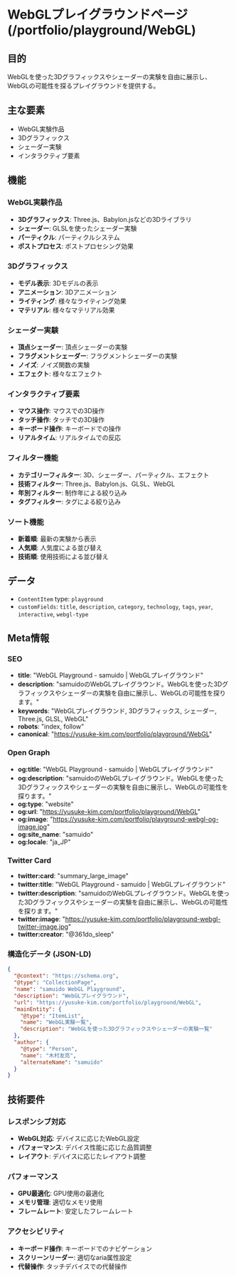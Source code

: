 # WebGLプレイグラウンドページ (/portfolio/playground/WebGL)

## 目的

WebGLを使った3Dグラフィックスやシェーダーの実験を自由に展示し、WebGLの可能性を探るプレイグラウンドを提供する。

## 主な要素

- WebGL実験作品
- 3Dグラフィックス
- シェーダー実験
- インタラクティブ要素

## 機能

### WebGL実験作品

- **3Dグラフィックス**: Three.js、Babylon.jsなどの3Dライブラリ
- **シェーダー**: GLSLを使ったシェーダー実験
- **パーティクル**: パーティクルシステム
- **ポストプロセス**: ポストプロセシング効果

### 3Dグラフィックス

- **モデル表示**: 3Dモデルの表示
- **アニメーション**: 3Dアニメーション
- **ライティング**: 様々なライティング効果
- **マテリアル**: 様々なマテリアル効果

### シェーダー実験

- **頂点シェーダー**: 頂点シェーダーの実験
- **フラグメントシェーダー**: フラグメントシェーダーの実験
- **ノイズ**: ノイズ関数の実験
- **エフェクト**: 様々なエフェクト

### インタラクティブ要素

- **マウス操作**: マウスでの3D操作
- **タッチ操作**: タッチでの3D操作
- **キーボード操作**: キーボードでの操作
- **リアルタイム**: リアルタイムでの反応

### フィルター機能

- **カテゴリーフィルター**: 3D、シェーダー、パーティクル、エフェクト
- **技術フィルター**: Three.js、Babylon.js、GLSL、WebGL
- **年別フィルター**: 制作年による絞り込み
- **タグフィルター**: タグによる絞り込み

### ソート機能

- **新着順**: 最新の実験から表示
- **人気順**: 人気度による並び替え
- **技術順**: 使用技術による並び替え

## データ

- `ContentItem` type: `playground`
- `customFields`: `title`, `description`, `category`, `technology`, `tags`, `year`, `interactive`, `webgl-type`

## Meta情報

### SEO

- **title**: "WebGL Playground - samuido | WebGLプレイグラウンド"
- **description**: "samuidoのWebGLプレイグラウンド。WebGLを使った3Dグラフィックスやシェーダーの実験を自由に展示し、WebGLの可能性を探ります。"
- **keywords**: "WebGLプレイグラウンド, 3Dグラフィックス, シェーダー, Three.js, GLSL, WebGL"
- **robots**: "index, follow"
- **canonical**: "https://yusuke-kim.com/portfolio/playground/WebGL"

### Open Graph

- **og:title**: "WebGL Playground - samuido | WebGLプレイグラウンド"
- **og:description**: "samuidoのWebGLプレイグラウンド。WebGLを使った3Dグラフィックスやシェーダーの実験を自由に展示し、WebGLの可能性を探ります。"
- **og:type**: "website"
- **og:url**: "https://yusuke-kim.com/portfolio/playground/WebGL"
- **og:image**: "https://yusuke-kim.com/portfolio/playground-webgl-og-image.jpg"
- **og:site_name**: "samuido"
- **og:locale**: "ja_JP"

### Twitter Card

- **twitter:card**: "summary_large_image"
- **twitter:title**: "WebGL Playground - samuido | WebGLプレイグラウンド"
- **twitter:description**: "samuidoのWebGLプレイグラウンド。WebGLを使った3Dグラフィックスやシェーダーの実験を自由に展示し、WebGLの可能性を探ります。"
- **twitter:image**: "https://yusuke-kim.com/portfolio/playground-webgl-twitter-image.jpg"
- **twitter:creator**: "@361do_sleep"

### 構造化データ (JSON-LD)

```json
{
  "@context": "https://schema.org",
  "@type": "CollectionPage",
  "name": "samuido WebGL Playground",
  "description": "WebGLプレイグラウンド",
  "url": "https://yusuke-kim.com/portfolio/playground/WebGL",
  "mainEntity": {
    "@type": "ItemList",
    "name": "WebGL実験一覧",
    "description": "WebGLを使った3Dグラフィックスやシェーダーの実験一覧"
  },
  "author": {
    "@type": "Person",
    "name": "木村友亮",
    "alternateName": "samuido"
  }
}
```

## 技術要件

### レスポンシブ対応

- **WebGL対応**: デバイスに応じたWebGL設定
- **パフォーマンス**: デバイス性能に応じた品質調整
- **レイアウト**: デバイスに応じたレイアウト調整

### パフォーマンス

- **GPU最適化**: GPU使用の最適化
- **メモリ管理**: 適切なメモリ使用
- **フレームレート**: 安定したフレームレート

### アクセシビリティ

- **キーボード操作**: キーボードでのナビゲーション
- **スクリーンリーダー**: 適切なaria属性設定
- **代替操作**: タッチデバイスでの代替操作
